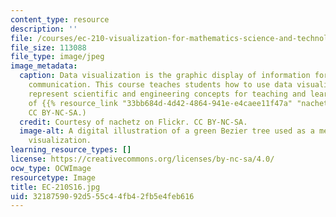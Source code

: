 ```yaml
---
content_type: resource
description: ''
file: /courses/ec-210-visualization-for-mathematics-science-and-technology-education-spring-2016/3218759092d555c44fb42fb5e4feb616_EC-210S16.jpg
file_size: 113088
file_type: image/jpeg
image_metadata:
  caption: Data visualization is the graphic display of information for analysis and
    communication. This course teaches students how to use data visualization to effectively
    represent scientific and engineering concepts for teaching and learning. (Courtesy
    of {{% resource_link "33bb684d-4d42-4864-941e-e4caee11f47a" "nachetz" %}} on Flickr.
    CC BY-NC-SA.)
  credit: Courtesy of nachetz on Flickr. CC BY-NC-SA.
  image-alt: A digital illustration of a green Bezier tree used as a method of data
    visualization.
learning_resource_types: []
license: https://creativecommons.org/licenses/by-nc-sa/4.0/
ocw_type: OCWImage
resourcetype: Image
title: EC-210S16.jpg
uid: 32187590-92d5-55c4-4fb4-2fb5e4feb616
---
```

